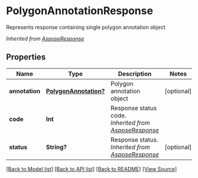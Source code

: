 ﻿# PolygonAnnotationResponse
Represents response containing single polygon annotation object

*Inherited from [AsposeResponse](AsposeResponse.md)*
## Properties
Name | Type | Description | Notes
------------ | ------------- | ------------- | -------------
**annotation** | [**PolygonAnnotation?**](PolygonAnnotation.md) | Polygon annotation object | [optional]
**code** | **Int** | Response status code.<br />*Inherited from [AsposeResponse](AsposeResponse.md)* | 
**status** | **String?** | Response status.<br />*Inherited from [AsposeResponse](AsposeResponse.md)* | [optional]

[[Back to Model list]](../README.md#documentation-for-models) [[Back to API list]](../README.md#documentation-for-api-endpoints) [[Back to README]](../README.md) [[View Source]](../AsposePdfCloud/Models/PolygonAnnotationResponse.swift)

